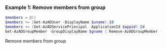 ### Example 1: Remove members from group
```powershell
$members = @()
$members += (Get-AzADUser -DisplayName $uname).Id
$members += (Get-AzADServicePrincipal -ApplicationId $appid).Id
Get-AzADGroupMember -GroupDisplayName $gname | Remove-AzADGroupMember -MemberObjectId $member
```

Remove members from group